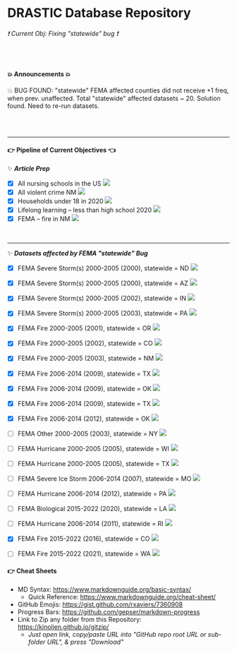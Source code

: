 # DRASTIC Database Repository

###### :exclamation: Current Obj: Fixing "statewide" bug :exclamation:


</br>


#### :boom: Announcements :boom:
💥 BUG FOUND: "statewide" FEMA affected counties did not receive +1 freq, when prev. unaffected. Total "statewide" affected datasets ~ 20. Solution found. Need to re-run datasets.

</br>
</br>

---

#### 👉 Pipeline of Current Objectives 👈
✨ ***Article Prep***
- [X] All nursing schools in the US  ![](https://geps.dev/progress/100)
- [X] All violent crime NM  ![](https://geps.dev/progress/100)
- [X] Households under 18 in 2020  ![](https://geps.dev/progress/100)
- [X] Lifelong learning – less than high school 2020  ![](https://geps.dev/progress/100)
- [X] FEMA – fire in NM  ![](https://geps.dev/progress/100)

</br>

---

✨ ***Datasets affected by FEMA "statewide" Bug***
- [X] FEMA Severe Storm(s) 2000-2005 (2000), statewide = ND  ![](https://geps.dev/progress/100)
- [X] FEMA Severe Storm(s) 2000-2005 (2000), statewide = AZ  ![](https://geps.dev/progress/100)
- [X] FEMA Severe Storm(s) 2000-2005 (2002), statewide = IN  ![](https://geps.dev/progress/100)
- [X] FEMA Severe Storm(s) 2000-2005 (2003), statewide = PA  ![](https://geps.dev/progress/100)
- [X] FEMA Fire 2000-2005 (2001), statewide = OR  ![](https://geps.dev/progress/100)
- [X] FEMA Fire 2000-2005 (2002), statewide = CO  ![](https://geps.dev/progress/100)
- [X] FEMA Fire 2000-2005 (2003), statewide = NM  ![](https://geps.dev/progress/100)
- [X] FEMA Fire 2006-2014 (2009), statewide = TX  ![](https://geps.dev/progress/100)
- [X] FEMA Fire 2006-2014 (2009), statewide = OK  ![](https://geps.dev/progress/100)
- [X] FEMA Fire 2006-2014 (2009), statewide = TX  ![](https://geps.dev/progress/100)
- [X] FEMA Fire 2006-2014 (2012), statewide = OK  ![](https://geps.dev/progress/100)
- [ ] FEMA Other 2000-2005 (2003), statewide = NY  ![](https://geps.dev/progress/00)
- [ ] FEMA Hurricane 2000-2005 (2005), statewide = WI  ![](https://geps.dev/progress/00)
- [ ] FEMA Hurricane 2000-2005 (2005), statewide = TX  ![](https://geps.dev/progress/00)
- [ ] FEMA Severe Ice Storm 2006-2014 (2007), statewide = MO  ![](https://geps.dev/progress/00)
- [ ] FEMA Hurricane 2006-2014 (2012), statewide = PA  ![](https://geps.dev/progress/00)
- [ ] FEMA Biological 2015-2022 (2020), statewide = LA  ![](https://geps.dev/progress/00)
- [ ] FEMA Hurricane 2006-2014 (2011), statewide = RI  ![](https://geps.dev/progress/00)
- [X] FEMA Fire 2015-2022 (2016), statewide = CO  ![](https://geps.dev/progress/100)
- [ ] FEMA Fire 2015-2022 (2021), statewide = WA  ![](https://geps.dev/progress/00)


<!---
✨ ***ArcGIS Online, Known Bugs or Issues***
- [ ] UnOptimized Performance Loading Maps
- [ ] Fix Religious Orgs Lat/Long Coordinates. Invalid coordinate values.
- [ ] Air quality datasets needs standardizing.
- [ ] Employment dataset is still RAW, need parsing + standardizing.
- [ ] Misc. Datasets not uploaded (Fault Lines, Nuclear Power Plants, etc.)
- [ ] (Not-a-bug) Double check FBI Agencies Lat/Long Coordinates.
- [ ] (Not-a-bug) Spot-check all datasets once uploaded to ArcGIS Online.

</br>

✨ ***FEMA Disasters***
- [X] Pull FEMA Declaration Summaries data, to now include years 2000-2022.  ![](https://geps.dev/progress/100)

  - [X] Split old FEMA .shp files into 3 separate files w/ data from 2000 - 2022  ![](https://geps.dev/progress/100)
  
    - [X] Assigned FEMA 2000-2009 Data  ![](https://geps.dev/progress/100)
    
    - [X] Assigned FEMA 2010-2019 Data  ![](https://geps.dev/progress/100)
    
    - [X] Assigned FEMA 2020-2022 Data  ![](https://geps.dev/progress/100)

- [X] Map all 114 FEMA Disaster Datasets w/ Years (2000-2009, 2010-2019, 2020+) ![](https://geps.dev/progress/100)
      
    - [X] Create all 19 FEMA disaster types (bio,hurricane,etc.) in each FEMA grouped dataset.  ![](https://geps.dev/progress/100)

        - [X] Assign datapoints to all 19 FEMA disaster types, for group 2000-2009  ![](https://geps.dev/progress/100)
  
        - [X] Assign datapoints to all 19 FEMA disaster types, for group 2010-2019  ![](https://geps.dev/progress/100)
  
        - [X] Assign datapoints to all 19 FEMA disaster types, for group 2020+  ![](https://geps.dev/progress/100)
  
    - [X] Identify Reservations vs. Counties in our datasets  ![](https://geps.dev/progress/100)

    - [X] Split data into Counties & Reservations  ![](https://geps.dev/progress/100)
  
    - [X] Build a Frequency Counter to count how many of each type of disaster (19 types) occurred, per county (per reservation), and per group year.  ![](https://geps.dev/progress/100)
  
    - [X] Map, all 19 disasters from group 2000-2009  ![](https://geps.dev/progress/50)
  
    - [X] Map, all 19 disasters from group 2010-2019  ![](https://geps.dev/progress/50)
    
    - [X] Map, all 19 disasters from group 2020+  ![](https://geps.dev/progress/100)

- [X] Re-group FEMA Data into groups: 2000-2005, 2006-2014, 2015-2022  ![](https://geps.dev/progress/100)

- [X] Upload new re-grouped FEMA Data  ![](https://geps.dev/progress/100)

- [ ] Map new re-grouped FEMA Data  ![](https://geps.dev/progress/50)

</br>


✨ ***Census*** 
- [X] 2020 Census (w/ %-Values)  ![](https://geps.dev/progress/100)

    - [X] Assign IDs to all 3,000+ U.S. Counties + Find any missing counties  ![](https://geps.dev/progress/100)
  
    - [X] Fix the "Income" .csv Bug when mapped to ArcGIS Pro Software  ![](https://geps.dev/progress/100)

    - [X] Convert whole values -> percent  ![](https://geps.dev/progress/100)
  
    - [X] Map all 30 Census Database Attributes  ![](https://geps.dev/progress/100)

- [x] 2010 Census (w/ %-Values)  ![](https://geps.dev/progress/100)
    - [ ] Find & Add "Employment" figures, for all counties.  ![](https://geps.dev/progress/00)

    - [ ] Find & Add "Insurance" figures, for all counties.  ![](https://geps.dev/progress/00)
    
    - [X] Convert Estimates -> Percents  ![](https://geps.dev/progress/100)
    
- [X] 2000 Census (w/ %-Values)  ![](https://geps.dev/progress/100)
    - [ ] Find & Add "Employment" figures, for all counties.  ![](https://geps.dev/progress/00)

    - [ ] Find & Add "Insurance" figures, for all counties.  ![](https://geps.dev/progress/00)
    
    - [X] Convert Estimates -> Percents  ![](https://geps.dev/progress/100)

- [ ] Language Proficiency  ![](https://geps.dev/progress/00)
    - [ ] 2000s   ![](https://geps.dev/progress/00)

    - [ ] 2010s    ![](https://geps.dev/progress/90)
        * Need to standardize

    - [ ] 2020s    ![](https://geps.dev/progress/00)

</br>


✨***7 Pillars of Health and Well-Being***
- [ ] Compile a list of sources for the 7 Pillars for Health and Well-Being  ![](https://geps.dev/progress/90)

    - [ ] Still need data for "Thriving and Natural World"...suggestions welcomed! 

- [X] Pull all *possible* 7-Pillars Datasets  ![](https://geps.dev/progress/100)

- [X] FBI Crime Statistics  ![](https://geps.dev/progress/100)

    - [X] 2000 FBI Statistics  ![](https://geps.dev/progress/100)

    - [X] 2010 FBI Statistics  ![](https://geps.dev/progress/100)
     
    - [X] 2020 FBI Statistics  ![](https://geps.dev/progress/100)

</br>


✨***Miscellaneous***
- [X] Upload Census Datasets (2000, 2010, 2020) as both Estimates & Whole Values.  ![](https://geps.dev/progress/100)

- [ ] Clean up DRASTIC repository w/ better README's & Folder Structures  ![](https://geps.dev/progress/00)

</br></br>


-->


#### :point_right: Cheat Sheets
- MD Syntax: <https://www.markdownguide.org/basic-syntax/>
  - Quick Reference: <https://www.markdownguide.org/cheat-sheet/>
- GitHub Emojis: <https://gist.github.com/rxaviers/7360908>
- Progress Bars: <https://github.com/gepser/markdown-progress>
- Link to Zip any folder from this Repository: <https://kinolien.github.io/gitzip/>
    * *Just open link, copy/paste URL into "GitHub repo root URL or sub-folder URL", & press "Download"*
